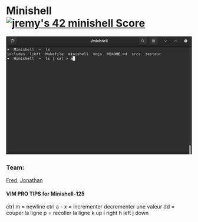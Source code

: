 # Minishell [![jremy's 42 minishell Score](https://badge42.vercel.app/api/v2/cl27cprhd001109mercwbbu5l/project/2483584)](https://github.com/JaeSeoKim/badge42)
<p align="center">
  <img src="./img/minishell.png" width="538">
</p>

### Team:  
[Fred](https://profile.intra.42.fr/users/fle-blay), [Jonathan](https://profile.intra.42.fr/users/fle-blay) 

#### VIM PRO TIPS for Minishell-125
ctrl m = newline
ctrl a - x = incrementer decrementer une valeur
dd = couper la ligne
p = recoller la ligne
k up
l right
h left
j down

